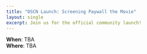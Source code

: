 ```yaml
---
title: "OSCN Launch: Screening Paywall the Movie"
layout: single
excerpt: Join us for the official community launch!
---
```


**When**: TBA  
**Where**: TBA
